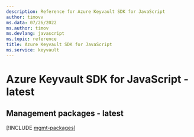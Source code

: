 ```yaml
---
description: Reference for Azure Keyvault SDK for JavaScript
author: timovv
ms.data: 07/26/2022
ms.author: timov
ms.devlang: javascript
ms.topic: reference
title: Azure Keyvault SDK for JavaScript
ms.service: keyvault
---
```

# Azure Keyvault SDK for JavaScript - latest

## Management packages - latest
[!INCLUDE [mgmt-packages](keyvault-mgmt-index.md)]